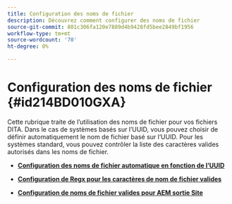 ```yaml
---
title: Configuration des noms de fichier
description: Découvrez comment configurer des noms de fichier
source-git-commit: 801c306fa120e7889d4b9428fd5bee2849bf1956
workflow-type: tm+mt
source-wordcount: '70'
ht-degree: 0%

---
```



# Configuration des noms de fichier {#id214BD010GXA}

Cette rubrique traite de l’utilisation des noms de fichier pour vos fichiers DITA. Dans le cas de systèmes basés sur l’UUID, vous pouvez choisir de définir automatiquement le nom de fichier basé sur l’UUID. Pour les systèmes standard, vous pouvez contrôler la liste des caractères valides autorisés dans les noms de fichier.

- **[Configuration des noms de fichier automatique en fonction de l’UUID](conf-auto-uuid-filenames.md)**

- **[Configuration de Regx pour les caractères de nom de fichier valides](conf-file-names-valid-regx.md)**

- **[Configuration de noms de fichier valides pour AEM sortie Site](conf-file-names-valid-regx-aem-site-output.md)**


